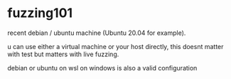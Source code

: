 # fuzzing101

recent debian / ubuntu machine (Ubuntu 20.04 for example).

u can use either a virtual machine or your host directly, this doesnt matter with test but matters with live fuzzing.

debian or ubuntu on wsl on windows is also a valid configuration
